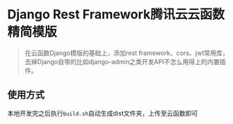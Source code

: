 # Django Rest Framework腾讯云云函数精简模版

> 在云函数Django模版的基础上，添加rest framework、cors、jwt常用库，去掉Django自带的比如django-admin之类开发API不怎么用得上的内置插件。

## 使用方式
本地开发完之后执行`build.sh`自动生成dist文件夹，上传至云函数即可